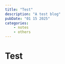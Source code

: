 ```yaml
---
title: "Test"
description: "A test blog"
pubDate: "01 15 2025"
categories:
    - notes
    - others
---
```


# Test